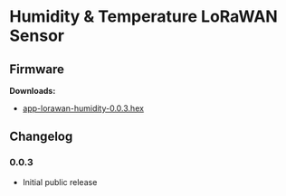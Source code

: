 # Humidity & Temperature LoRaWAN Sensor

## Firmware

**Downloads:**

* [app-lorawan-humidity-0.0.3.hex](firmware/app-lorawan-humidity-0.0.3.hex)


## Changelog

### 0.0.3

* Initial public release